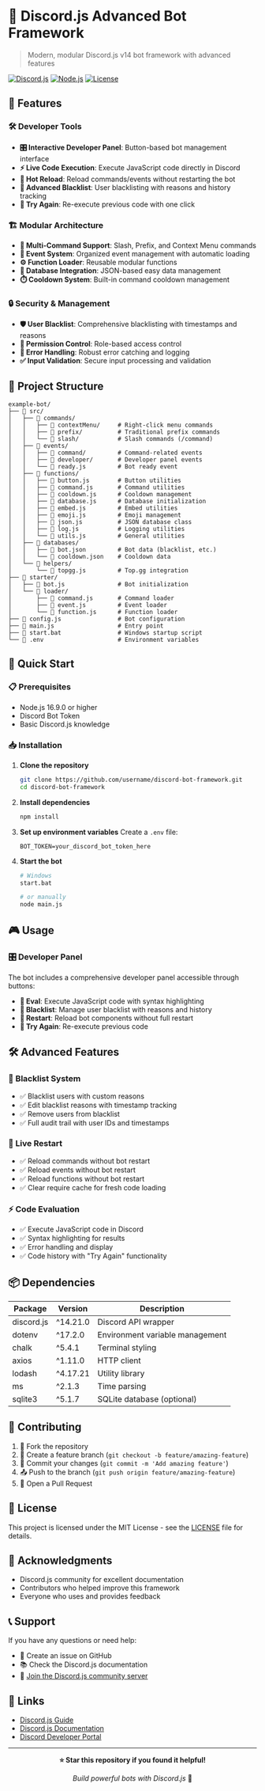 # 🤖 Discord.js Advanced Bot Framework

> Modern, modular Discord.js v14 bot framework with advanced features

[![Discord.js](https://img.shields.io/badge/discord.js-v14.21.0-blue.svg)](https://discord.js.org/)
[![Node.js](https://img.shields.io/badge/node.js-16.9.0+-green.svg)](https://nodejs.org/)
[![License](https://img.shields.io/badge/license-MIT-blue.svg)](LICENSE)

## 🌟 Features

### 🛠️ Developer Tools
- **🎛️ Interactive Developer Panel**: Button-based bot management interface
- **⚡ Live Code Execution**: Execute JavaScript code directly in Discord
- **🔄 Hot Reload**: Reload commands/events without restarting the bot
- **🖤 Advanced Blacklist**: User blacklisting with reasons and history tracking
- **🔁 Try Again**: Re-execute previous code with one click

### 🏗️ Modular Architecture
- **📝 Multi-Command Support**: Slash, Prefix, and Context Menu commands
- **🎯 Event System**: Organized event management with automatic loading
- **⚙️ Function Loader**: Reusable modular functions
- **💾 Database Integration**: JSON-based easy data management
- **⏱️ Cooldown System**: Built-in command cooldown management

### 🔒 Security & Management
- **🛡️ User Blacklist**: Comprehensive blacklisting with timestamps and reasons
- **👮 Permission Control**: Role-based access control
- **🚨 Error Handling**: Robust error catching and logging
- **✅ Input Validation**: Secure input processing and validation

## 📂 Project Structure

```
example-bot/
├── 📁 src/
│   ├── 📁 commands/
│   │   ├── 📁 contextMenu/     # Right-click menu commands
│   │   ├── 📁 prefix/          # Traditional prefix commands
│   │   └── 📁 slash/           # Slash commands (/command)
│   ├── 📁 events/
│   │   ├── 📁 command/         # Command-related events
│   │   ├── 📁 developer/       # Developer panel events
│   │   └── 📄 ready.js         # Bot ready event
│   ├── 📁 functions/
│   │   ├── 📄 button.js        # Button utilities
│   │   ├── 📄 command.js       # Command utilities
│   │   ├── 📄 cooldown.js      # Cooldown management
│   │   ├── 📄 database.js      # Database initialization
│   │   ├── 📄 embed.js         # Embed utilities
│   │   ├── 📄 emoji.js         # Emoji management
│   │   ├── 📄 json.js          # JSON database class
│   │   ├── 📄 log.js           # Logging utilities
│   │   └── 📄 utils.js         # General utilities
│   ├── 📁 databases/
│   │   ├── 📄 bot.json         # Bot data (blacklist, etc.)
│   │   └── 📄 cooldown.json    # Cooldown data
│   └── 📁 helpers/
│       └── 📄 topgg.js         # Top.gg integration
├── 📁 starter/
│   ├── 📄 bot.js               # Bot initialization
│   └── 📁 loader/
│       ├── 📄 command.js       # Command loader
│       ├── 📄 event.js         # Event loader
│       └── 📄 function.js      # Function loader
├── 📄 config.js                # Bot configuration
├── 📄 main.js                  # Entry point
├── 📄 start.bat                # Windows startup script
└── 📄 .env                     # Environment variables
```

## 🚀 Quick Start

### 📋 Prerequisites
- Node.js 16.9.0 or higher
- Discord Bot Token
- Basic Discord.js knowledge

### 📥 Installation

1. **Clone the repository**
   ```bash
   git clone https://github.com/username/discord-bot-framework.git
   cd discord-bot-framework
   ```

2. **Install dependencies**
   ```bash
   npm install
   ```

3. **Set up environment variables**
   Create a `.env` file:
   ```env
   BOT_TOKEN=your_discord_bot_token_here
   ```

4. **Start the bot**
   ```bash
   # Windows
   start.bat
   
   # or manually
   node main.js
   ```

## 🎮 Usage

### 🎛️ Developer Panel
The bot includes a comprehensive developer panel accessible through buttons:

- **🔧 Eval**: Execute JavaScript code with syntax highlighting
- **🖤 Blacklist**: Manage user blacklist with reasons and history
- **🔄 Restart**: Reload bot components without full restart
- **🔁 Try Again**: Re-execute previous code

## 🛠️ Advanced Features

### 🖤 Blacklist System
- ✅ Blacklist users with custom reasons
- ✅ Edit blacklist reasons with timestamp tracking
- ✅ Remove users from blacklist
- ✅ Full audit trail with user IDs and timestamps

### 🔄 Live Restart
- ✅ Reload commands without bot restart
- ✅ Reload events without bot restart
- ✅ Reload functions without bot restart
- ✅ Clear require cache for fresh code loading

### ⚡ Code Evaluation
- ✅ Execute JavaScript code in Discord
- ✅ Syntax highlighting for results
- ✅ Error handling and display
- ✅ Code history with "Try Again" functionality

## 📦 Dependencies

| Package | Version | Description |
|---------|---------|-------------|
| discord.js | ^14.21.0 | Discord API wrapper |
| dotenv | ^17.2.0 | Environment variable management |
| chalk | ^5.4.1 | Terminal styling |
| axios | ^1.11.0 | HTTP client |
| lodash | ^4.17.21 | Utility library |
| ms | ^2.1.3 | Time parsing |
| sqlite3 | ^5.1.7 | SQLite database (optional) |

## 🤝 Contributing

1. 🍴 Fork the repository
2. 🌿 Create a feature branch (`git checkout -b feature/amazing-feature`)
3. 💾 Commit your changes (`git commit -m 'Add amazing feature'`)
4. 📤 Push to the branch (`git push origin feature/amazing-feature`)
5. 🔄 Open a Pull Request

## 📄 License

This project is licensed under the MIT License - see the [LICENSE](LICENSE) file for details.

## 🙏 Acknowledgments

- Discord.js community for excellent documentation
- Contributors who helped improve this framework
- Everyone who uses and provides feedback

## 📞 Support

If you have any questions or need help:

- 🐛 Create an issue on GitHub
- 📚 Check the Discord.js documentation
- 💬 [Join the Discord.js community server](https://discord.gg/M88Yds6zTJ)

## 🔗 Links

- [Discord.js Guide](https://discordjs.guide/)
- [Discord.js Documentation](https://discord.js.org/)
- [Discord Developer Portal](https://discord.com/developers/applications)

---

<div align="center">

**⭐ Star this repository if you found it helpful!**

*Build powerful bots with Discord.js* 🚀

</div>